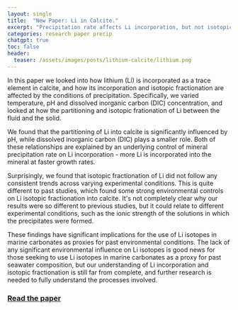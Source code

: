```yaml
---
layout: single
title:  "New Paper: Li in Calcite."
excerpt: "Precipitation rate affects Li incorporation, but not isotopic fractionation."
categories: research paper precip
chatgpt: true
toc: false
header:
  teaser: /assets/images/posts/lithium-calcite/lithium.png
---
```


In this paper we looked into how lithium (Li) is incorporated as a trace element in calcite, and how its incorporation and isotopic fractionation are affected by the conditions of precipitation. Specifically, we varied temperature, pH and dissolved inorganic carbon (DIC) concentration, and looked at how the partitioning and isotopic frationation of Li between the fluid and the solid.

We found that the partitioning of Li into calcite is significantly influenced by pH, while dissolved inorganic carbon (DIC) plays a smaller role. Both of these relationships are explained by an underlying control of mineral precipitation rate on Li incorporation - more Li is incorporated into the mineral at faster growth rates.

Surprisingly, we found that isotopic fractionation of Li did not follow any consistent trends across varying experimental conditions. 
This is quite different to past studies, which found some strong environmental controls on Li isotopic fractionation into calcite. It's not completely clear why our results were so different to previous studies, but it could relate to different experimental conditions, such as the ionic strength of the solutions in which the precipitates were formed.

These findings have significant implications for the use of Li isotopes in marine carbonates as proxies for past environmental conditions. The lack of any significant environmental influence on Li isotopes is good news for those seeking to use Li isotopes in marine carbonates as a proxy for past seawater composition, but our understanding of Li incorporation and isotopic fractionation is still far from complete, and further research is needed to fully understand the processes involved.

### [Read the paper](https://doi.org/10.1016/j.gca.2024.07.001)
